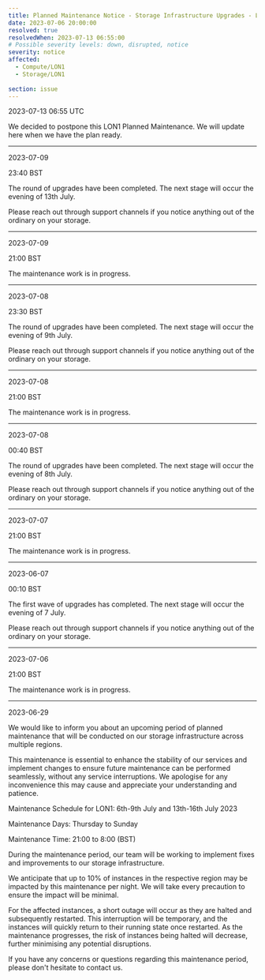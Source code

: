 ```yaml
---
title: Planned Maintenance Notice - Storage Infrastructure Upgrades - LON1
date: 2023-07-06 20:00:00
resolved: true
resolvedWhen: 2023-07-13 06:55:00
# Possible severity levels: down, disrupted, notice
severity: notice
affected:
  - Compute/LON1
  - Storage/LON1
    
section: issue
---
```


2023-07-13 06:55 UTC 

We decided to postpone this LON1 Planned Maintenance. We will update here when we have the plan ready.

---

2023-07-09

23:40 BST

The round of upgrades have been completed. The next stage will occur the evening of 13th July.

Please reach out through support channels if you notice anything out of the ordinary on your storage.

---

2023-07-09

21:00 BST

The maintenance work is in progress.

---

2023-07-08

23:30 BST

The round of upgrades have been completed. The next stage will occur the evening of 9th July.

Please reach out through support channels if you notice anything out of the ordinary on your storage.

---

2023-07-08

21:00 BST

The maintenance work is in progress.

---

2023-07-08

00:40 BST

The round of upgrades have been completed. The next stage will occur the evening of 8th July.

Please reach out through support channels if you notice anything out of the ordinary on your storage.

---

2023-07-07

21:00 BST

The maintenance work is in progress.

---

2023-06-07

00:10 BST

The first wave of upgrades has completed. The next stage will occur the evening of 7 July.

Please reach out through support channels if you notice anything out of the ordinary on your storage.

---

2023-07-06

21:00 BST

The maintenance work is in progress.

---

2023-06-29

We would like to inform you about an upcoming period of planned maintenance that will be conducted on our storage infrastructure across multiple regions.

This maintenance is essential to enhance the stability of our services and implement changes to ensure future maintenance can be performed seamlessly, without any service interruptions. We apologise for any inconvenience this may cause and appreciate your understanding and patience.

Maintenance Schedule for LON1: 6th-9th July and 13th-16th July 2023

Maintenance Days: Thursday to Sunday

Maintenance Time: 21:00 to 8:00 (BST)

During the maintenance period, our team will be working to implement fixes and improvements to our storage infrastructure. 

We anticipate that up to 10% of instances in the respective region may be impacted by this maintenance per night. We will take every precaution to ensure the impact will be minimal.

For the affected instances, a short outage will occur as they are halted and subsequently restarted. This interruption will be temporary, and the instances will quickly return to their running state once restarted. As the maintenance progresses, the risk of instances being halted will decrease, further minimising any potential disruptions.

If you have any concerns or questions regarding this maintenance period, please don't hesitate to contact us.
